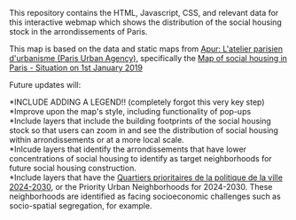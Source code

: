 This repository contains the HTML, Javascript, CSS, and relevant data for this interactive webmap which shows the distribution of the social housing stock in the arrondissements of Paris.  


This map is based on the data and static maps from [Apur: L'atelier parisien d'urbanisme (Paris Urban Agency)](https://www.apur.org/fr), specifically the [Map of social housing in Paris - Situation on 1st January 2019](https://www.apur.org/en/our-works/map-social-housing-paris-situation-1st-january-2019)

Future updates will:  

*INCLUDE ADDING A LEGEND!! (completely forgot this very key step)  
*Improve upon the map's style, including functionality of pop-ups  
*Include layers that include the building footprints of the social housing stock so that users can zoom in and see the distribution of social housing within arrondissements or at a more local scale.  
*Inlcude layers that identify the arrondissements that have lower concentrations of social housing to identify as target neighborhoods for future social housing construction.  
*Include layers that have the [Quartiers prioritaires de la politique de la ville 2024-2030](https://www.apur.org/sites/default/files/documents/cartefichiers-attaches/carte_qpv_grand_paris.pdf?token=gjJIUYAY), or the Priority Urban Neighborhoods for 2024-2030. These neighborhoods are identified as facing socioeconomic challenges such as socio-spatial segregation, for example.



